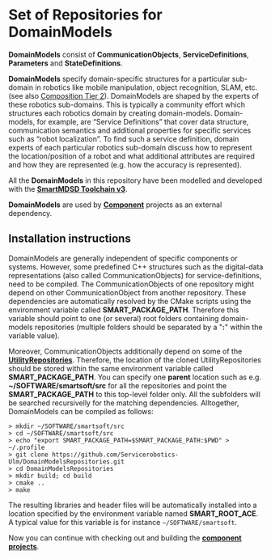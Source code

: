 # Set of Repositories for DomainModels

**DomainModels** consist of **CommunicationObjects**, **ServiceDefinitions**, **Parameters** and **StateDefinitions**.

**DomainModels** specify domain-specific structures for a particular sub-domain in robotics like mobile manipulation, object recognition, SLAM, etc. (see also [Composition Tier 2](http://robmosys.eu/wiki/general_principles:ecosystem:start)). DomainModels are shaped by the experts of these robotics sub-domains. This is typically a community effort which structures each robotics domain by creating domain-models. Domain-models, for example, are “Service Definitions” that cover data structure, communication semantics and additional properties for specific services such as “robot localization”. To find such a service definition, domain experts of each particular robotics sub-domain discuss how to represent the location/position of a robot and what additional attributes are required and how they are represented (e.g. how the accuracy is represented).

All the **DomainModels** in this repository have been modelled and developed with the [**SmartMDSD Toolchain v3**](http://robmosys.eu/wiki/baseline:environment_tools:smartsoft:smartmdsd-toolchain:start).

**DomainModels** are used by [**Component**](https://github.com/Servicerobotics-Ulm/ComponentRepository) projects as an external dependency.

## Installation instructions

DomainModels are generally independent of specific components or systems. However, some predefined C++ structures such as the digital-data representations (also called CommunicationObjects) for service-definitions, need to be compiled. The CommunicationObjects of one repository might depend on other CommunicationObject from another repository. These dependencies are automatically resolved by the CMake scripts using the environment variable called **SMART_PACKAGE_PATH**. Therefore this variable should point to one (or several) root folders containing domain-models repositories (multiple folders should be separated by a "**:**" within the variable value).

Moreover, CommunicationObjects additionally depend on some of the [**UtilityRepositories**](https://github.com/Servicerobotics-Ulm/UtilityRepository). Therefore, the location of the cloned UtilityRepositories should be stored within the same environment variable called **SMART_PACKAGE_PATH**. You can specify one **parent** location such as e.g. **~/SOFTWARE/smartsoft/src** for all the repositories and point the **SMART_PACKAGE_PATH** to this top-level folder only. All the subfolders will be searched recursivelly for the matching dependencies. Alltogether, DomainModels can be compiled as follows:

```
> mkdir ~/SOFTWARE/smartsoft/src
> cd ~/SOFTWARE/smartsoft/src
> echo "export SMART_PACKAGE_PATH=$SMART_PACKAGE_PATH:$PWD" > ~/.profile
> git clone https://github.com/Servicerobotics-Ulm/DomainModelsRepositories.git
> cd DomainModelsRepositories
> mkdir build; cd build
> cmake ..
> make
```

The resulting libraries and header files will be automatically installed into a location specified by the environment variable named **SMART_ROOT_ACE**. A typical value for this variable is for instance `~/SOFTWARE/smartsoft`.

Now you can continue with checking out and building the [**component projects**](https://github.com/Servicerobotics-Ulm/ComponentRepository).
